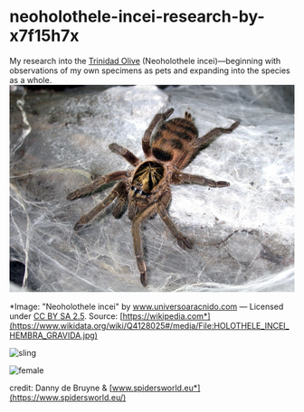 # neoholothele-incei-research-by-x7f15h7x
My research into the [Trinidad Olive](https://www.inaturalist.org/observations?taxon_id=807527) (Neoholothele incei)—beginning with observations of my own specimens as pets and expanding into the species as a whole.
![Trinidad Olive tarantula](images/HOLOTHELE_INCEI_HEMBRA_GRAVIDA.jpg)

*Image: "Neoholothele incei" by www.universoaracnido.com — Licensed under [CC BY SA 2.5](https://creativecommons.org/licenses/by/2.5/). Source: [https://wikipedia.com*](https://www.wikidata.org/wiki/Q4128025#/media/File:HOLOTHELE_INCEI_HEMBRA_GRAVIDA.jpg)

![sling](https://www.mymonsters.co.za/wp-content/uploads/2018/10/NEOINCUJ.jpg)

![female](https://www.mymonsters.co.za/wp-content/uploads/2018/10/NEOINCMF.jpg)

credit: Danny de Bruyne & [www.spidersworld.eu*](https://www.spidersworld.eu/)
